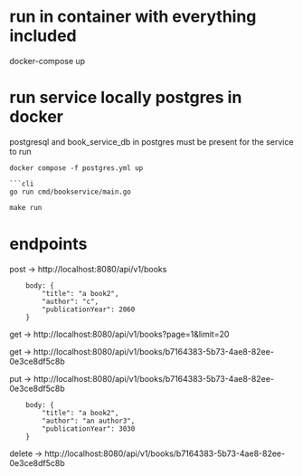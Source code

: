 # run in container with everything included
docker-compose up

# run service locally postgres in docker
postgresql and book_service_db in postgres must be present for the service to run
``` start postgres if not available in the system through docker
docker compose -f postgres.yml up

```cli
go run cmd/bookservice/main.go
```
```makefile
make run
```

# endpoints
post -> http://localhost:8080/api/v1/books
        
        body: {
            "title": "a book2",
            "author": "c",
            "publicationYear": 2060
        }

get -> http://localhost:8080/api/v1/books?page=1&limit=20

get -> http://localhost:8080/api/v1/books/b7164383-5b73-4ae8-82ee-0e3ce8df5c8b

put -> http://localhost:8080/api/v1/books/b7164383-5b73-4ae8-82ee-0e3ce8df5c8b

        body: {
            "title": "a book2",
            "author": "an author3",
            "publicationYear": 3030
        }

delete -> http://localhost:8080/api/v1/books/b7164383-5b73-4ae8-82ee-0e3ce8df5c8b